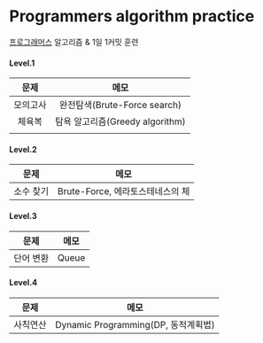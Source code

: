 # Programmers algorithm practice
[프로그래머스](https://programmers.co.kr/learn/challenges) 알고리즘 & 1일 1커밋 훈련

#### Level.1
|  <center>문제</center> |  <center>메모</center> |
|:--------:|:--------:|
| <center> 모의고사 </center> | <center> 완전탐색(Brute-Force search) </center> |
| <center> 체육복 </center> | <center> 탐욕 알고리즘(Greedy algorithm)  </center> |
| <center>  </center> | <center>  </center> |

#### Level.2
|  <center>문제</center> |  <center>메모</center> |
|:--------:|:--------:|
| <center> 소수 찾기 </center> | <center> Brute-Force, 에라토스테네스의 체 </center> |

#### Level.3
|  <center>문제</center> |  <center>메모</center> |
|:--------:|:--------:|
| <center> 단어 변환 </center> | <center> Queue </center> |

#### Level.4
|  <center>문제</center> |  <center>메모</center> |
|:--------:|:--------:|
| <center> 사칙연산 </center> | <center> Dynamic Programming(DP, 동적계획법) </center> |

